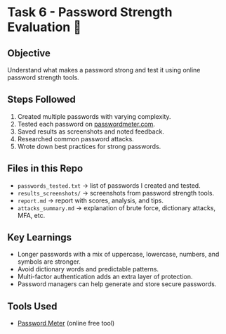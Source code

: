 # Task 6 - Password Strength Evaluation 🔐

## Objective
Understand what makes a password strong and test it using online password strength tools.

## Steps Followed
1. Created multiple passwords with varying complexity.
2. Tested each password on [passwordmeter.com](https://passwordmeter.com).
3. Saved results as screenshots and noted feedback.
4. Researched common password attacks.
5. Wrote down best practices for strong passwords.

## Files in this Repo
- `passwords_tested.txt` → list of passwords I created and tested.
- `results_screenshots/` → screenshots from password strength tools.
- `report.md` → report with scores, analysis, and tips.
- `attacks_summary.md` → explanation of brute force, dictionary attacks, MFA, etc.

## Key Learnings
- Longer passwords with a mix of uppercase, lowercase, numbers, and symbols are stronger.
- Avoid dictionary words and predictable patterns.
- Multi-factor authentication adds an extra layer of protection.
- Password managers can help generate and store secure passwords.

## Tools Used
- [Password Meter](https://passwordmeter.com) (online free tool)
